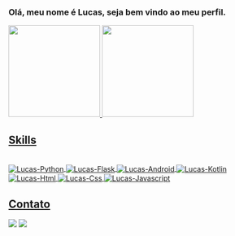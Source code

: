 ### Olá, meu nome é Lucas, seja bem vindo ao meu perfil.

<div>
  <a href="https://github.com/LucasAlvesCampos">
  <img height="180em" src="https://github-readme-stats.vercel.app/api?username=LucasAlvesCampos&show_icons=true&theme=calm&include_all_commits=true&count_private=true&hide=contribs,issues"/>
  <img height="180em" src="https://github-readme-stats.vercel.app/api/top-langs/?username=LucasAlvesCampos&langs_count=7&theme=calm"/>
</div>
  
## Skills
<div style="display: inline_block"><br>
  <img align="center" alt="Lucas-Python" src="https://img.shields.io/badge/Python-3776AB?style=for-the-badge&logo=python&logoColor=white">
  <img align="center" alt="Lucas-Flask" src="https://img.shields.io/badge/Flask-000000?style=for-the-badge&logo=flask&logoColor=white">
  <img align="center" alt="Lucas-Android" src="https://img.shields.io/badge/Android-3DDC84?style=for-the-badge&logo=android&logoColor=white">
  <img align="center" alt="Lucas-Kotlin" src="https://img.shields.io/badge/Kotlin-0095D5?&style=for-the-badge&logo=kotlin&logoColor=white">
  <img align="center" alt="Lucas-Html" src="https://img.shields.io/badge/HTML5-E34F26?style=for-the-badge&logo=html5&logoColor=white">
  <img align="center" alt="Lucas-Css" src="https://img.shields.io/badge/CSS3-1572B6?style=for-the-badge&logo=css3&logoColor=white">
  <img align="center" alt="Lucas-Javascript" src="https://img.shields.io/badge/JavaScript-F7DF1E?style=for-the-badge&logo=javascript&logoColor=black">
</div>

## Contato  
 <div>
   <a href = "mailto:lucasalvescampos@gmail.com"><img src="https://img.shields.io/badge/Gmail-D14836?style=for-the-badge&logo=gmail&logoColor=white" target="_blank"></a>
  <a href="https://www.linkedin.com/in/lucasalvescampos1/" target="_blank"><img src="https://img.shields.io/badge/-LinkedIn-%230077B5?style=for-the-badge&logo=linkedin&logoColor=white" target="_blank"></a>    
  </div>
  
